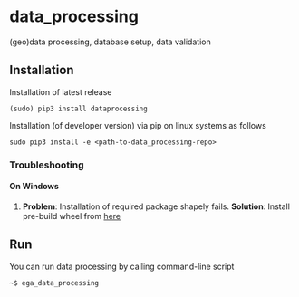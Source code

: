 # data_processing
(geo)data processing, database setup, data validation

## Installation

Installation of latest release

```
(sudo) pip3 install dataprocessing
```

Installation (of developer version) via pip on linux systems as follows

```
sudo pip3 install -e <path-to-data_processing-repo>
```

### Troubleshooting

#### On Windows
1. __Problem__: Installation of required package shapely fails. __Solution__: Install pre-build
 wheel from [here](http://www.lfd.uci.edu/~gohlke/pythonlibs/#shapely)


 ## Run

 You can run data processing by calling command-line script

 ```
 ~$ ega_data_processing
 ```    

